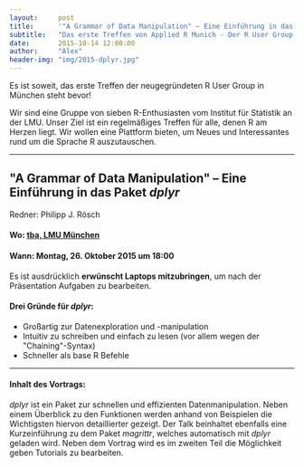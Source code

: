 ```yaml
---
layout:     post
title:      '"A Grammar of Data Manipulation" – Eine Einführung in das Paket dplyr'
subtitle:   "Das erste Treffen von Applied R Munich - Der R User Group in München"
date:       2015-10-14 12:00:00
author:     "Alex"
header-img: "img/2015-dplyr.jpg"
---
```


Es ist soweit, das erste Treffen der neugegründeten R User Group in München steht bevor!


Wir sind eine Gruppe von sieben R-Enthusiasten vom Institut für Statistik an der LMU. Unser Ziel ist ein regelmäßiges Treffen für alle, denen R am Herzen liegt. Wir wollen eine Plattform bieten, um Neues und Interessantes rund um die Sprache R auszutauschen.

---

## "A Grammar of Data Manipulation" – Eine Einführung in das Paket *dplyr*

Redner: Philipp J. Rösch

#### Wo: [tba, LMU München](https://www.google.de/maps/place/Universit%C3%A4t/@48.1508519,11.5795045,18z/data=!4m6!1m3!3m2!1s0x479e7594f75ef01b:0x308116d8f587d11f!2sJuristische+Fakult%C3%A4t+der+Ludwig-Maximilians-Universit%C3%A4t!3m1!1s0x479e7594b0916b35:0x1db87fcdefd8f09e)

#### Wann: Montag, 26. Oktober 2015 um 18:00

Es ist ausdrücklich **erwünscht Laptops mitzubringen**, um nach der Präsentation Aufgaben zu bearbeiten.

#### Drei Gründe für *dplyr*:

* Großartig zur Datenexploration und -manipulation
* Intuitiv zu schreiben und einfach zu lesen (vor allem wegen der "Chaining"-Syntax)
* Schneller als base R Befehle

---

#### Inhalt des Vortrags:  

*dplyr* ist ein Paket zur schnellen und effizienten Datenmanipulation. Neben einem Überblick zu den Funktionen werden anhand von Beispielen die Wichtigsten hiervon detaillierter gezeigt. Der Talk beinhaltet ebenfalls eine Kurzeinführung zu dem Paket *magrittr*, welches automatisch mit *dplyr* geladen wird. Neben dem Vortrag wird es im zweiten Teil die Möglichkeit geben Tutorials zu bearbeiten. 







